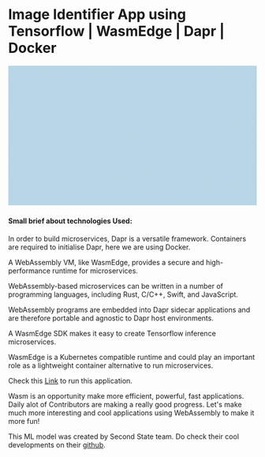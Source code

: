 # Image Identifier App using Tensorflow | WasmEdge | Dapr | Docker

![1](https://github.com/aryankaushik-git/Image_recognitionML_wasm/blob/main/imgid.gif)


#### Small brief about technologies Used:

In order to build microservices, Dapr is a versatile framework. Containers are required to initialise Dapr, here we are using Docker.

A WebAssembly VM, like WasmEdge, provides a secure and high-performance runtime for microservices.

WebAssembly-based microservices can be written in a number of programming languages, including Rust, C/C++, Swift, and JavaScript.

WebAssembly programs are embedded into Dapr sidecar applications and are therefore portable and agnostic to Dapr host environments.

A WasmEdge SDK makes it easy to create Tensorflow inference microservices.

WasmEdge is a Kubernetes compatible runtime and could play an important role as a lightweight container alternative to run microservices.


Check this [Link](https://www.wasm.builders/aryank21/image-recognition-app-using-golang-tensorflow-wasmedge-dapr-docker-1el7) to run this application.

Wasm is an opportunity make more efficient, powerful, fast applications. Daily alot of Contributors are making a really good progress. Let's make much more interesting and cool applications using WebAssembly to make it more fun!

This ML model was created by Second State team. Do check their cool developments on their [github](https://github.com/second-state).

